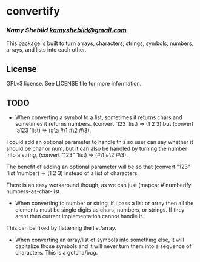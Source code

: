 # convertify
### _Kamy Sheblid <kamysheblid@gmail.com>_

This package is built to turn arrays, characters, strings, symbols, numbers, arrays, and lists into each other.

## License

GPLv3 license. See LICENSE file for more information.

## TODO

* When converting a symbol to a list, sometimes it returns chars and sometimes it returns numbers. (convert '123 'list) => (1 2 3) but (convert 'a123 'list) => (#\a #\1 #\2 #\3).

I could add an optional parameter to handle this so user can say whether it should be char or num, but it can also be handled by turning the number into a string, (convert "123" 'list) => (#\1 #\2 #\3).

The benefit of adding an optional parameter will be so that (convert "123" 'list 'number) => (1 2 3) instead of a list of characters.

There is an easy workaround though, as we can just (mapcar #'numberify numbers-as-char-list.

* When converting to number or string, if I pass a list or array then all the elements must be single digits as chars, numbers, or strings. If they arent then current implementation cannot handle it.

This can be fixed by flattening the list/array.

* When converting an array/list of symbols into something else, it will capitalize those symbols and it will never turn them into a sequence of characters. This is a gotcha/bug.
